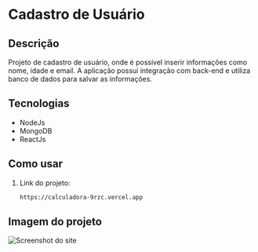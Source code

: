 # Cadastro de Usuário

## Descrição

Projeto de cadastro de usuário, onde é possível inserir informações como nome, idade e email. A aplicação possui integração com back-end e utiliza banco de dados para salvar as informações.

## Tecnologias

- NodeJs
- MongoDB
- ReactJs

## Como usar

1. Link do projeto:
   ```bash
   https://calculadora-9rzc.vercel.app

## Imagem do projeto
   
![Screenshot do site](./frontEnd/src/assets/imagemSite.png)
